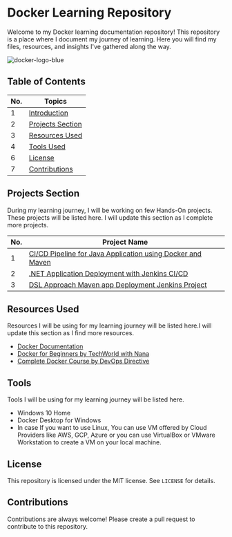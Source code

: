 # Docker Learning Repository

Welcome to my Docker learning documentation repository! This repository is a place where I document my journey of learning. Here you will find my files, resources, and insights I've gathered along the way.

![docker-logo-blue](https://github.com/mathesh-me/docker-learning/assets/144098846/9e9dfd14-e6a0-41de-95a3-364ea38372b6)


## Table of Contents

| No. | Topics |
| --- | ------ |
|1 | [Introduction](#docker-learning-repository) |
|2 | [Projects Section](#projects-section) |
|3 | [Resources Used](#resources-used) |
|4 | [Tools Used](#tools-used) |
|6 | [License](#license) |
|7 | [Contributions](#contributions) |


## Projects Section

During my learning journey, I will be working on few Hands-On projects. These projects will be listed here. I will update this section as I complete more projects.

| No. | Project Name | 
| --- | ------------ | 
| 1 | [CI/CD Pipeline for Java Application using Docker and Maven](https://github.com/mathesh-me/ci-cd-pipeline-docker-maven) |
| 2 | [.NET Application Deployment with Jenkins CI/CD](https://github.com/mathesh-me/ci-cd-dotnet-app-deployment) |
| 3 | [DSL Approach Maven app Deployment Jenkins Project ](https://github.com/mathesh-me/dsl-approach-jenkins-project) |


## Resources Used

Resources I will be using for my learning journey will be listed here.I will update this section as I find more resources.

- [Docker Documentation](https://docs.docker.com/)
- [Docker for Beginners by TechWorld with Nana](https://www.youtube.com/watch?v=3c-iBn73dDE)
- [Complete Docker Course by DevOps Directive](https://youtu.be/RqTEHSBrYFw?si=1ilFPwteV4pKPfS_)

## Tools

Tools I will be using for my learning journey will be listed here.

* Windows 10 Home
* Docker Desktop for Windows
* In case If you want to use Linux, You can use VM offered by Cloud Providers like AWS, GCP, Azure or you can use VirtualBox or VMware Workstation to create a VM on your local machine.

## License

This repository is licensed under the MIT license. See `LICENSE` for details.

## Contributions

Contributions are always welcome! Please create a pull request to contribute to this repository.